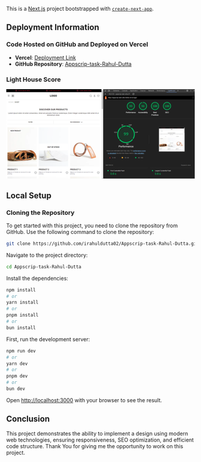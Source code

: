 This is a [Next.js](https://nextjs.org) project bootstrapped with [`create-next-app`](https://nextjs.org/docs/app/api-reference/cli/create-next-app).

## Deployment Information

### Code Hosted on GitHub and Deployed on Vercel

- **Vercel**: [Deployment Link](https://appscrip-task-rahul-dutta.vercel.app)
- **GitHub Repository**: [Appscrip-task-Rahul-Dutta](https://github.com/irahuldutta02/Appscrip-task-Rahul-Dutta)

### Light House Score

![light-house-score](./docs/lighthouse.png)

## Local Setup

### Cloning the Repository

To get started with this project, you need to clone the repository from GitHub. Use the following command to clone the repository:

```bash
git clone https://github.com/irahuldutta02/Appscrip-task-Rahul-Dutta.git
```

Navigate to the project directory:

```bash
cd Appscrip-task-Rahul-Dutta
```

Install the dependencies:

```bash
npm install
# or
yarn install
# or
pnpm install
# or
bun install
```

First, run the development server:

```bash
npm run dev
# or
yarn dev
# or
pnpm dev
# or
bun dev
```

Open [http://localhost:3000](http://localhost:3000) with your browser to see the result.

## Conclusion

This project demonstrates the ability to implement a design using modern web technologies, ensuring responsiveness, SEO optimization, and efficient code structure. Thank You for giving me the opportunity to work on this project.
